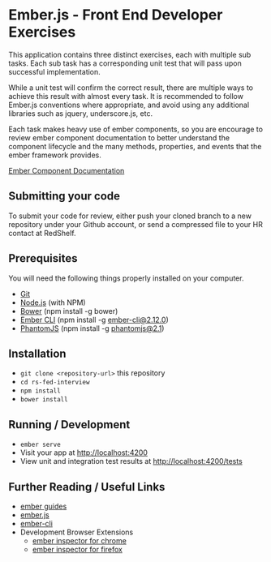 # Ember.js - Front End Developer Exercises

This application contains three distinct exercises, each with multiple sub tasks.
Each sub task has a corresponding unit test that will pass upon successful implementation.

While a unit test will confirm the correct result, there are multiple ways to achieve this result with
almost every task.  It is recommended to follow Ember.js conventions where appropriate, and avoid using any
additional libraries such as jquery, underscore.js, etc.

Each task makes heavy use of ember components, so you are encourage to review ember component documentation to
better understand the component lifecycle and the many methods, properties, and events that the ember framework provides.

[Ember Component Documentation](http://emberjs.com/api/classes/Ember.Component.html)

## Submitting your code

To submit your code for review, either push your cloned branch to a new repository under your Github account, or send a compressed file to your HR contact at RedShelf.

## Prerequisites

You will need the following things properly installed on your computer.

* [Git](https://git-scm.com/)
* [Node.js](https://nodejs.org/) (with NPM)
* [Bower](https://bower.io/) (npm install -g bower)
* [Ember CLI](https://ember-cli.com/) (npm install -g ember-cli@2.12.0)
* [PhantomJS](http://phantomjs.org/) (npm install -g phantomjs@2.1)

## Installation

* `git clone <repository-url>` this repository
* `cd rs-fed-interview`
* `npm install`
* `bower install`

## Running / Development

* `ember serve`
* Visit your app at [http://localhost:4200](http://localhost:4200)
* View unit and integration test results at [http://localhost:4200/tests](http://localhost:4200/tests)


## Further Reading / Useful Links

* [ember guides](https://guides.emberjs.com/v2.12.0/)
* [ember.js](http://emberjs.com/)
* [ember-cli](https://ember-cli.com/)
* Development Browser Extensions
  * [ember inspector for chrome](https://chrome.google.com/webstore/detail/ember-inspector/bmdblncegkenkacieihfhpjfppoconhi)
  * [ember inspector for firefox](https://addons.mozilla.org/en-US/firefox/addon/ember-inspector/)

